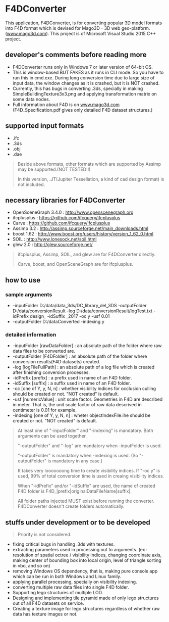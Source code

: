# F4DConverter
This application, F4DConverter, is for converting popular 3D model formats into F4D format
which is devised for Mago3D - 3D web geo-platform. (www.mago3d.com).
This project is of Microsoft Visual Studio 2015 C++ project.

## developer's comments before reading more ##
- F4DConverter runs only in Windows 7 or later version of 64-bit OS.
- This is window-based BUT FAKES as it runs in CLI mode. So you have to run this in cmd.exe. During long conversion time due to large size of input data, the window changes as it is crashed, but it is NOT crashed. 
- Currently, this has bugs in converting .3ds, specially in making SimpleBuildingTexture3x3.png and applying transformation matrix on some data nodes.
- Full information about F4D is on www.mago3d.com (F4D_Specification.pdf gives only detailed F4D dataset structures.)

## supported input formats ##
- .ifc
- .3ds
- .obj
- .dae

> Beside above formats, other formats which are supported by Assimp may be supported.(NOT TESTED!!)
>
> In this version, .JT(Jupiter Tessellation, a kind of cad design format) is not included.

## necessary libraries for F4DConverter ##
- OpenSceneGraph 3.4.0 : http://www.openscenegraph.org
- ifcplusplus : https://github.com/ifcquery/ifcplusplus
- Carve : https://github.com/ifcquery/ifcplusplus
- Assimp 3.2 : http://assimp.sourceforge.net/main_downloads.html
- boost 1.62 : http://www.boost.org/users/history/version_1_62_0.html
- SOIL : http://www.lonesock.net/soil.html
- glew 2.0 : http://glew.sourceforge.net/

> ifcplusplus, Assimp, SOIL, and glew are for F4DConverter directly.
>
> Carve, boost, and OpenSceneGraph are for ifcplusplus.

## how to use ##
### sample arguments ###
- -inputFolder D:/data/data_3ds/DC_library_del_3DS -outputFolder D:/data/conversionResult -log D:/data/conversionResult/logTest.txt -idPrefix design_ -idSuffix _2017 -oc y -usf 0.01
- -outputFolder D:/dataConverted -indexing y
### detailed information ###
- -inputFolder [rawDataFolder] : an absolute path of the folder where raw data files to be converted are.
- -outputFolder [F4DFolder] : an absolute path of the folder where conversion results(F4D datasets) created.
- -log [logFileFullPath] : an absolute path of a log file which is created after finishing conversion processes.
- -idPrefix [prefix] : a prefix used in name of an F4D folder.
- -idSuffix [suffix] : a suffix used in name of an F4D folder.
- -oc [one of Y, y, N, n] : whether visibility indices for occlusion culling should be created or not. "NOT created" is default.
- -usf [numericValue] : unit scale factor. Geometries in F4D are described in meter. That is, the unit scale factor of raw data descrived in centimeter is 0.01 for example.
- -indexing [one of Y, y, N, n] : wheter objectIndexFile.ihe should be created or not. "NOT created" is default.
> At least one of "-inputFolder" and "-indexing" is mandatory. Both arguments can be used together.
>
> "-outputFolder" and "-log" are mandatory when -inputFolder is used.
>
> "-outputFolder" is mandatory when -indexing is used. (So "-outputFolder" is mandatory in any case.)
>
> It takes very looooooong time to create visibility indices. If "-oc y" is used, 99% of total conversion time is used in creaing visibility indices.
>
> When "-idPrefix" and/or "-idSuffix" are used, the name of created F4D folder is F4D_|prefix|originalDataFileName|suffix|.
>
> All folder paths injected MUST exist before running the converter. F4DConverter doesn't create folders automatically.

## stuffs under development or to be developed ##
> Priority is not considered.
- fixing critical bugs in handling .3ds with textures.
- extracting parameters used in processing out to arguments.
(ex : resolution of spatial octree / visibility indices, changing coordinate axis, making center of bounding box into local origin, level of triangle sorting in vbo, and so on)
- removing Windows OS dependency, that is, making pure console app which can be run in both Windows and Linux family.
- applying parallel processing, specially on visibility indexing.
- converting multiple raw data files into single F4D folder.
- Supporting lego structures of multiple LOD.
- Designing and implementing tile pyramid made of only lego structures out of all F4D datasets on service.
- Creating a texture image for lego structures regardless of whether raw data has texture images or not.
